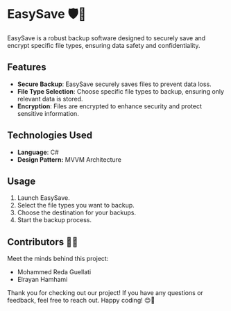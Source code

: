 # EasySave 🛡️💾

EasySave is a robust backup software designed to securely save and encrypt specific file types, ensuring data safety and confidentiality.

## Features
- **Secure Backup**: EasySave securely saves files to prevent data loss.
- **File Type Selection**: Choose specific file types to backup, ensuring only relevant data is stored.
- **Encryption**: Files are encrypted to enhance security and protect sensitive information.

## Technologies Used
- **Language**: C#
- **Design Pattern:** MVVM Architecture

## Usage
1. Launch EasySave.
2. Select the file types you want to backup.
3. Choose the destination for your backups.
4. Start the backup process.

## Contributors 🧑‍💻
Meet the minds behind this project:
- Mohammed Reda Guellati
- Elrayan Hamhami

Thank you for checking out our project! If you have any questions or feedback, feel free to reach out. Happy coding! 😊🚀
